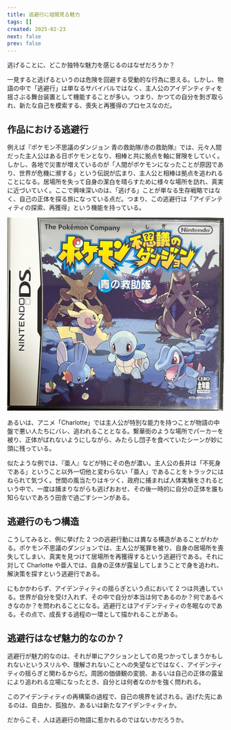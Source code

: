 ```yaml
---
title: 逃避行に垣間見る魅力
tags: []
created: 2025-02-23
next: false
prev: false
---
```


逃げることに、どこか独特な魅力を感じるのはなぜだろうか？

一見すると逃げるというのは危険を回避する受動的な行為に思える。しかし、物語の中で「逃避行」は単なるサバイバルではなく、主人公のアイデンティティを揺さぶる舞台装置として機能することが多い。つまり、かつての自分を剝ぎ取られ、新たな自己を模索する、喪失と再獲得のプロセスなのだ。

## 作品における逃避行

例えば『ポケモン不思議のダンジョン 青の救助隊/赤の救助隊』では、元々人間だった主人公はある日ポケモンとなり、相棒と共に拠点を軸に冒険をしていく。しかし、各地で災害が増えているのが「人間がポケモンになったことが原因であり、世界が危機に瀕する」という伝説が広まり、主人公と相棒は拠点を追われることになる。居場所を失って自身の潔白を晴らすために様々な場所を訪れ、真実に近づいていく。ここで興味深いのは、「逃げる」ことが単なる生存戦略ではなく、自己の正体を探る旅になっている点だ。つまり、この逃避行は「アイデンティティの探索、再獲得」という機能を持っている。

![alt text](91tzz-8wisL._AC_SL1500_.jpg)

あるいは、アニメ「Charlotte」では主人公が特別な能力を持つことが物語の中盤で悪い人たちにバレ、追われることとなる。繫華街のような場所でパーカーを被り、正体がばれないようにしながら、みたらし団子を食べていたシーンが妙に頭に残っている。

似たような例では、『亜人』などが特にその色が濃い。主人公の長井は「不死身である」ということ以外一切他と変わらない「亜人」であることをトラックにはねられて気づく。世間の風当たりはキツく、政府に捕まれば人体実験をされるという中で、一度は捕まりながらも逃げおおせ、その後一時的に自分の正体を誰も知らないであろう田舎で過ごすシーンがある。

## 逃避行のもつ構造

こうしてみると、例に挙げた 2 つの逃避行動には異なる構造があることがわかる。ポケモン不思議のダンジョンでは、主人公が冤罪を被り、自身の居場所を喪失してしまい、真実を見つけて居場所を再獲得するという逃避行である。それに対して Charlotte や亜人では、自身の正体が露呈してしまうことで身を追われ、解決策を探すという逃避行である。

にもかかわらず、アイデンティティの揺らぎという点において 2 つは共通している。世界が自分を受け入れず、その中で自分が本当は何であるのか？何であるべきなのか？を問われることになる。逃避行とはアイデンティティの冬眠なのである。その点で、成長する過程の一環として描かれることがある。

## 逃避行はなぜ魅力的なのか？

逃避行が魅力的なのは、それが単にアクションとしての見つかってしまうかもしれないというスリルや、理解されないことへの失望などではなく、アイデンティティの揺らぎと関わるからだ。周囲の価値観の変貌、あるいは自己の正体の露呈により追われる立場になったとき、自分とは何者なのかを強く問われる。

このアイデンティティの再構築の過程で、自己の境界を試される。逃げた先にあるのは、自由か、孤独か、あるいは新たなアイデンティティか。

だからこそ、人は逃避行の物語に惹かれるのではないかだろうか。
